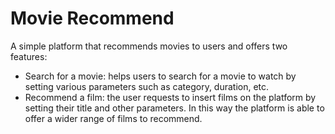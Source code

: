 # Movie Recommend
A simple platform that recommends movies to users and offers two features:
  - Search for a movie: helps users to search for a movie to watch by setting various parameters such as category, duration, etc.
  - Recommend a film: the user requests to insert films on the platform by setting their title and other parameters. In this way the platform is able to offer a wider range of films to recommend.